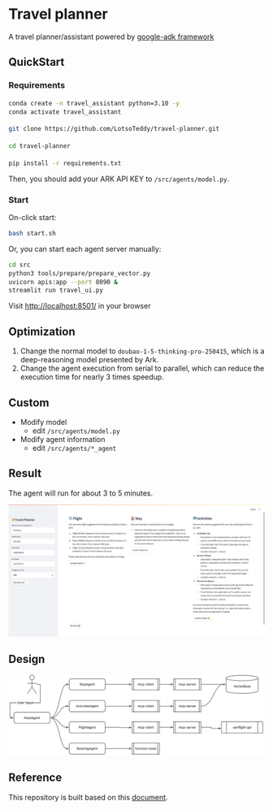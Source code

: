 # Travel planner

A travel planner/assistant powered by [google-adk framework](https://github.com/google/adk-python)

## QuickStart

### Requirements

```bash
conda create -n travel_assistant python=3.10 -y
conda activate travel_assistant

git clone https://github.com/LotsoTeddy/travel-planner.git

cd travel-planner

pip install -r requirements.txt
```

Then, you should add your ARK API KEY to `/src/agents/model.py`.

### Start

On-click start:

```bash
bash start.sh
```

Or, you can start each agent server manually:

```bash
cd src
python3 tools/prepare/prepare_vector.py
uvicorn apis:app --port 8090 &
streamlit run travel_ui.py
```

Visit [http://localhost:8501/](http://localhost:8501/) in your browser

## Optimization

1. Change the normal model to `doubao-1-5-thinking-pro-250415`, which is a deep-reasoning model presented by Ark.
2. Change the agent execution from serial to parallel, which can reduce the execution time for nearly 3 times speedup.

## Custom

- Modify model
    - edit `/src/agents/model.py`
- Modify agent information
    - edit `/src/agents/*_agent`

## Result

The agent will run for about 3 to 5 minutes.

![travel assistant demo](assets/images/screen.png)


## Design

![Design](assets/images/stream.png)


## Reference

This repository is built based on this [document](https://www.datacamp.com/tutorial/agent-development-kit-adk).
